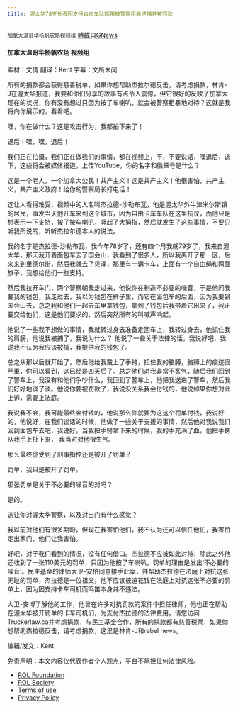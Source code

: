 ```yaml
---
title: 渥太华78岁长者因支持自由车队鸣笛被警察粗暴逮捕并被罚款
---
```

`加拿大温哥华扬帆农场视频组` [轉載自GNews](https://gnews.org/zh-hans/2001012/)

#### 加拿大温哥华扬帆农场 视频组

素材：文倩
翻译：Kent
字幕：文所未闻

所有的捐款都会获得慈善税单，如果你想帮助杰拉尔德反击，请考虑捐款，林肯-J在渥太华报道，我要和你们分享的故事有点令人震惊，但它很好的反映了加拿大现在的状况，你有没有想过只因为按了车喇叭，就会被警察粗暴地对待？这就是我将向你展示的，看看吧。

嘿，你在做什么？这是攻击行为，我都拍下来了！

退后！嘿，嘿，退后！

我们正在拍摄，我们正在做我们的事情，都在视频上，不，不要说话，嘿退后，退下，这些将会被媒体报道，上传YouTube，你的名字和徽章号是什么？

这是一个老人，一个加拿大公民！共产主义！这是共产主义！他很害怕，共产主义，共产主义政府！给你的警察局长打电话！

这让人看得难受，视频中的人名叫杰拉德-沙勒布瓦，他是渥太华外牛津米尔斯镇的居民，事发当天他开车来到这个城市，因为自由卡车车队在这里抗议，而他只是想表示一下支持，按了按车喇叭，竖起了大拇指，然后就发生了这些事情，不要只听我所说的，听听杰拉尔德本人的说法。

我的名字是杰拉德-沙勒布瓦，我今年78岁了，还有四个月我就79岁了，我来自渥太华，那天我开着面包车去了国会山，我看到了很多人，所以我离开了那一区，后来来到里德尔街，然后我就去了贝泽，那里有一辆卡车，上面有一个自由绳和两面旗子，我想给他们一些支持。

然后我拉开车门，两个警察朝我走过来，他说你在制造不必要的噪音，于是他问我要我的钱包，我走过去，我以为钱包在裤子里，而它在面包车的后面，因为我要到国会山去，总之我和他们一起去车里拿钱包，拿到了钱包后我带着它出来了，我正要交给他们，这是他们要求的，然后突然所有的叫喊声响起。

他说了一些我不想做的事情，我就转过身去准备走回车上，我转过身去，他抓住我的肩膀，他说我被捕了，我说为什么？ 他说了一些关于法律的话，我说好吧，我说我不认为我应该被捕，我提供我的钱包了。

总之从那以后就开始了，然后他给我戴上了手铐，扭住我的胳膊，胳膊上的痕迹很严重，你可以看到，这已经是四天后了。总之他们对我非常不客气，随后我们回到了警车上，我没有和他们争吵什么，我回到了警车上，他把我送进了警车，然后我们好好地谈了谈。他说你要被罚款了，我说没关系我会付钱的，他说如果你想对此上诉，需要上法庭。

我说我不会，我可能最终会付钱的，他说那么你就要为这这个罚单付钱，我说好的，他说好，在我们谈话的时候，他做了一些关于支援的事情，然后他对我说我们回到面包车去吧，我说好，当我把手铐拿下来的时候，我的手充满了血，他把手铐从我手上扯下来， 我当时对他很生气。

那么最终你受到了刑事指控还是被开了罚单？

罚单，我只是被开了罚单。

那张罚单是关于不必要的噪音的对吗？

是的。

这让你对渥太华警察，以及对出门有什么感觉？

我以前对他们有很多期盼，但现在我害怕他们，我不认为还可以信任他们，我害怕走出家门，他们让我害怕。

好吧，对于我们看到的情况，没有任何借口。杰拉德不应被如此对待，除此之外他还收到了一张110美元的罚单，只因为他按了车喇叭，罚单的理由是发出‘不必要的噪音’。民主基金的律师大卫-安柏同意接手此案，并帮助杰拉德在法庭上对抗这张无耻的罚单，杰拉德是一位祖父，他不应该被迫花钱在法庭上对抗这张不必要的罚单上，因为因支持卡车司机而鸣笛本身并不违法。

大卫-安博了解他的工作，他曾在许多对抗罚款的案件中担任律师，他也正在帮助在渥太华被开罚单的卡车司机们，为支付杰拉德的法律费用，请您访问Truckerlaw.ca并考虑捐款，与民主基金合作，所有的捐款都有慈善税票，如果你想帮助杰拉德反击，请考虑捐款，这里是林肯-J和rebel news。

编辑/发文：Kent

 

免责声明：本文内容仅代表作者个人观点，平台不承担任何法律风险。

- [ROL Foundation](https://rolfoundation.org/)
- [ROL Society](https://rolsociety.org/)
- [Terms of use](https://gnews.org/terms-of-use-3/)
- [Privacy Policy](https://gnews.org/privacy-policy/)
